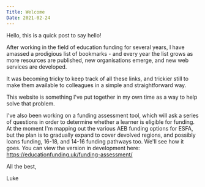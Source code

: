 ```yaml
---
Title: Welcome
Date: 2021-02-24
---
```


Hello, this is a quick post to say hello!

After working in the field of education funding for several years, I have amassed a prodigious list of bookmarks - and every year the list grows as more resources are published, new organisations emerge, and new web services are developed.

It was becoming tricky to keep track of all these links, and trickier still to make them available to colleagues in a simple and straightforward way.

This website is something I've put together in my own time as a way to help solve that problem.

I've also been working on a funding assessment tool, which will ask a series of questions in order to determine whether a learner is eligible for funding. At the moment I'm mapping out the various AEB funding options for ESFA, but the plan is to gradually expand to cover devolved regions, and possibly loans funding, 16-18, and 14-16 funding pathways too. We'll see how it goes. You can view the version in development here: https://educationfunding.uk/funding-assessment/

All the best,

Luke